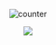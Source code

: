 <div align="center">
  
![counter](https://komarev.com/ghpvc/?username=untildawns&label=ੈ✩‧₊˚&color=aae8ef&style=plastic")
<p align="center"> <img src="https://media.discordapp.net/attachments/1312553018574770196/1325219767921016903/boom_1.png?ex=677afe96&is=6779ad16&hm=8edd321d6c283e2b3880bd525ac6a709d4a2edee9049b61cec0597b742fc21d4&=&format=webp&quality=lossless&width=894&height=894"> </p> 


